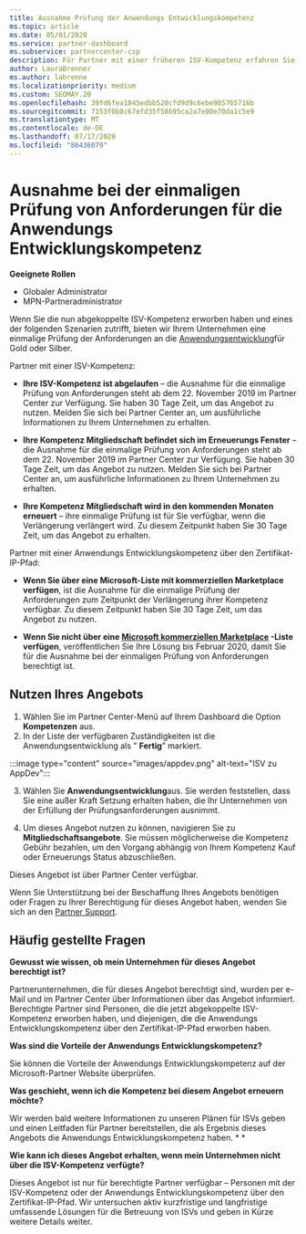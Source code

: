 ```yaml
---
title: Ausnahme Prüfung der Anwendungs Entwicklungskompetenz
ms.topic: article
ms.date: 05/01/2020
ms.service: partner-dashboard
ms.subservice: partnercenter-csp
description: Für Partner mit einer früheren ISV-Kompetenz erfahren Sie, wie Sie eine einmalige Prüfung der Anforderungen an die Anwendungsentwicklung erhalten.
author: LauraBrenner
ms.author: labrenne
ms.localizationpriority: medium
ms.custom: SEOMAY.20
ms.openlocfilehash: 39fd6fea1845edbb520cfd9d9c6ebe985765716b
ms.sourcegitcommit: 7153f0b8c67efd35f58695ca2a7e00e70da1c5e9
ms.translationtype: MT
ms.contentlocale: de-DE
ms.lasthandoff: 07/17/2020
ms.locfileid: "86436079"
---
```

# <a name="one-time-exam-requirements-exemption-for-the-application-development-competency"></a>Ausnahme bei der einmaligen Prüfung von Anforderungen für die Anwendungs Entwicklungskompetenz

**Geeignete Rollen**

- Globaler Administrator
- MPN-Partneradministrator

Wenn Sie die nun abgekoppelte ISV-Kompetenz erworben haben und eines der folgenden Szenarien zutrifft, bieten wir Ihrem Unternehmen eine einmalige Prüfung der Anforderungen an die [Anwendungsentwicklung](https://partner.microsoft.com/membership/application-development-competency)für Gold oder Silber. 

Partner mit einer ISV-Kompetenz:

- **Ihre ISV-Kompetenz ist abgelaufen** – die Ausnahme für die einmalige Prüfung von Anforderungen steht ab dem 22. November 2019 im Partner Center zur Verfügung. Sie haben 30 Tage Zeit, um das Angebot zu nutzen. Melden Sie sich bei Partner Center an, um ausführliche Informationen zu Ihrem Unternehmen zu erhalten.

- **Ihre Kompetenz Mitgliedschaft befindet sich im Erneuerungs Fenster** – die Ausnahme für die einmalige Prüfung von Anforderungen steht ab dem 22. November 2019 im Partner Center zur Verfügung. Sie haben 30 Tage Zeit, um das Angebot zu nutzen. Melden Sie sich bei Partner Center an, um ausführliche Informationen zu Ihrem Unternehmen zu erhalten.

- **Ihre Kompetenz Mitgliedschaft wird in den kommenden Monaten erneuert** – ihre einmalige Prüfung ist für Sie verfügbar, wenn die Verlängerung verlängert wird. Zu diesem Zeitpunkt haben Sie 30 Tage Zeit, um das Angebot zu erhalten.

Partner mit einer Anwendungs Entwicklungskompetenz über den Zertifikat-IP-Pfad:

- **Wenn Sie über eine Microsoft-Liste mit kommerziellen Marketplace verfügen**, ist die Ausnahme für die einmalige Prüfung der Anforderungen zum Zeitpunkt der Verlängerung ihrer Kompetenz verfügbar. Zu diesem Zeitpunkt haben Sie 30 Tage Zeit, um das Angebot zu nutzen.

- **Wenn Sie nicht über eine [Microsoft kommerziellen Marketplace](https://azure.microsoft.com/overview/commercial-marketplace/) -Liste verfügen**, veröffentlichen Sie Ihre Lösung bis Februar 2020, damit Sie für die Ausnahme bei der einmaligen Prüfung von Anforderungen berechtigt ist.

## <a name="how-to-take-advantage-of-your-offer"></a>Nutzen Ihres Angebots

1. Wählen Sie im Partner Center-Menü auf Ihrem Dashboard die Option **Kompetenzen** aus.
2. In der Liste der verfügbaren Zuständigkeiten ist die Anwendungsentwicklung als " **Fertig**" markiert.

:::image type="content" source="images/appdev.png" alt-text="ISV zu AppDev":::

3. Wählen Sie **Anwendungsentwicklung**aus. Sie werden feststellen, dass Sie eine außer Kraft Setzung erhalten haben, die Ihr Unternehmen von der Erfüllung der Prüfungsanforderungen ausnimmt. 

4. Um dieses Angebot nutzen zu können, navigieren Sie zu **Mitgliedschaftsangebote**. Sie müssen möglicherweise die Kompetenz Gebühr bezahlen, um den Vorgang abhängig von Ihrem Kompetenz Kauf oder Erneuerungs Status abzuschließen. 

Dieses Angebot ist über Partner Center verfügbar.

Wenn Sie Unterstützung bei der Beschaffung Ihres Angebots benötigen oder Fragen zu Ihrer Berechtigung für dieses Angebot haben, wenden Sie sich an den [Partner Support](https://partner.microsoft.com/Support). 

## <a name="frequently-asked-questions"></a>Häufig gestellte Fragen

**Gewusst wie wissen, ob mein Unternehmen für dieses Angebot berechtigt ist?**

Partnerunternehmen, die für dieses Angebot berechtigt sind, wurden per e-Mail und im Partner Center über Informationen über das Angebot informiert. Berechtigte Partner sind Personen, die die jetzt abgekoppelte ISV-Kompetenz erworben haben, und diejenigen, die die Anwendungs Entwicklungskompetenz über den Zertifikat-IP-Pfad erworben haben. 

**Was sind die Vorteile der Anwendungs Entwicklungskompetenz?**

Sie können die Vorteile der Anwendungs Entwicklungskompetenz auf der Microsoft-Partner Website überprüfen. 

**Was geschieht, wenn ich die Kompetenz bei diesem Angebot erneuern möchte?** 

Wir werden bald weitere Informationen zu unseren Plänen für ISVs geben und einen Leitfaden für Partner bereitstellen, die als Ergebnis dieses Angebots die Anwendungs Entwicklungskompetenz haben. * *  

**Wie kann ich dieses Angebot erhalten, wenn mein Unternehmen nicht über die ISV-Kompetenz verfügte?**

Dieses Angebot ist nur für berechtigte Partner verfügbar – Personen mit der ISV-Kompetenz oder der Anwendungs Entwicklungskompetenz über den Zertifikat-IP-Pfad. Wir untersuchen aktiv kurzfristige und langfristige umfassende Lösungen für die Betreuung von ISVs und geben in Kürze weitere Details weiter. 


